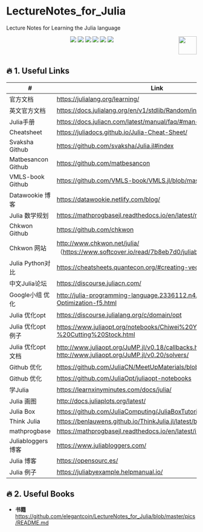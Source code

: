 # LectureNotes_for_Julia
Lecture Notes for Learning the Julia language

<p align="center">
    <a href="https://github.com/elegantcoin/LectureNotes_for_Julia"><img src="https://img.shields.io/badge/status-updating-brightgreen.svg"></a>
    <a href="https://github.com/python/cpython"><img src="https://img.shields.io/badge/Python-3.7-FF1493.svg"></a>
    <a href="https://github.com/elegantcoin/LectureNotes_for_Julia"><img src="https://img.shields.io/badge/platform-Windows%7CLinux%7CmacOS-660066.svg"></a>
    <a href="https://opensource.org/licenses/mit-license.php"><img src="https://badges.frapsoft.com/os/mit/mit.svg"></a>
    <a href="https://github.com/elegantcoin/LectureNotes_for_Julia/stargazers"><img src="https://img.shields.io/github/stars/elegantcoin/LectureNotes_for_Julia.svg?logo=github"></a>
    <a href="https://github.com/elegantcoin/LectureNotes_for_Julia/network/members"><img src="https://img.shields.io/github/forks/elegantcoin/LectureNotes_for_Julia.svg?color=blue&logo=github"></a>
    <a href="https://www.python.org/"><img src="https://upload.wikimedia.org/wikipedia/commons/c/c3/Python-logo-notext.svg" align="right" height="48" width="48" ></a>
</p>
<br />

## :fire: 1. Useful Links
#|Link|
------|------
官方文档|	https://julialang.org/learning/
英文官方文档|	https://docs.julialang.org/en/v1/stdlib/Random/index.html 
Julia手册|	https://docs.juliacn.com/latest/manual/faq/#man-scripting-1
Cheatsheet|	https://juliadocs.github.io/Julia-Cheat-Sheet/
Svaksha Github|	https://github.com/svaksha/Julia.jl#index
Matbesancon Github|	https://github.com/matbesancon 
VMLS-book Github|	https://github.com/VMLS-book/VMLS.jl/blob/master/src/iris_data.jl
Datawookie 博客|	https://datawookie.netlify.com/blog/
Julia 数学规划|	https://mathprogbasejl.readthedocs.io/en/latest/mixintprog.html
Chkwon Github|	https://github.com/chkwon
Chkwon 网站|	http://www.chkwon.net/julia/   （https://www.softcover.io/read/7b8eb7d0/juliabook）
Julia Python对比	|https://cheatsheets.quantecon.org/#creating-vectors
中文Julia论坛|	https://discourse.juliacn.com/
Google小组 优化|	http://julia-programming-language.2336112.n4.nabble.com/Julia-Optimization-f5.html
Julia 优化opt|	https://discourse.julialang.org/c/domain/opt
Julia 优化opt 例子|	https://www.juliaopt.org/notebooks/Chiwei%20Yan%20-%20Cutting%20Stock.html
Julia 优化opt 文档|	http://www.juliaopt.org/JuMP.jl/v0.18/callbacks.html http://www.juliaopt.org/JuMP.jl/v0.20/solvers/ 	
Github 优化|	https://github.com/JuliaCN/MeetUpMaterials/blob/master/Beijing2018
Github 优化|	https://github.com/JuliaOpt/juliaopt-notebooks
学Julia|	https://learnxinyminutes.com/docs/julia/
Julia 画图|	http://docs.juliaplots.org/latest/
Julia Box|	https://github.com/JuliaComputing/JuliaBoxTutorials 
Think Julia	|https://benlauwens.github.io/ThinkJulia.jl/latest/book.html 
mathprogbase|https://mathprogbasejl.readthedocs.io/en/latest/index.html 	
Juliabloggers 博客	|https://www.juliabloggers.com/ 
Julia 博客	|https://opensourc.es/ 
Julia 例子|	https://juliabyexample.helpmanual.io/ 



## :fire: 2. Useful Books
-  **书籍**  https://github.com/elegantcoin/LectureNotes_for_Julia/blob/master/pics/README.md

